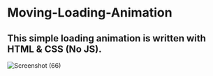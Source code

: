 # Moving-Loading-Animation

## This simple loading animation is written with HTML & CSS (No JS).

![Screenshot (66)](https://github.com/artinmohajeri/Moving-Loading-Animation/assets/95845593/39b43624-ea73-4bba-99fe-23998ad68d2e)
